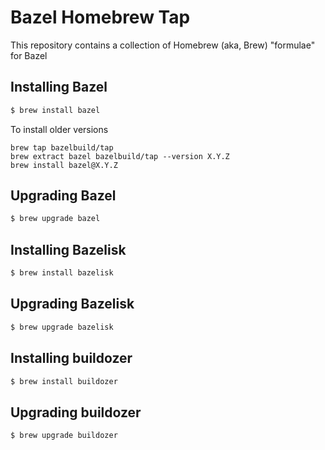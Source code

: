 # Bazel Homebrew Tap
This repository contains a collection of Homebrew (aka, Brew) "formulae" for Bazel

## Installing Bazel

```sh
$ brew install bazel
```

To install older versions

```
brew tap bazelbuild/tap
brew extract bazel bazelbuild/tap --version X.Y.Z
brew install bazel@X.Y.Z
```

## Upgrading Bazel

```sh
$ brew upgrade bazel
```

## Installing Bazelisk

```sh
$ brew install bazelisk
```

## Upgrading Bazelisk

```sh
$ brew upgrade bazelisk
```

## Installing buildozer

```sh
$ brew install buildozer
```

## Upgrading buildozer

```sh
$ brew upgrade buildozer
```
